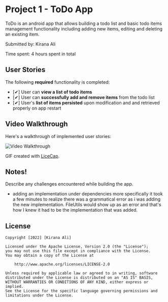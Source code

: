 # Project 1 - ToDo App

ToDo is an android app that allows building a todo list and basic todo items management functionality including adding new items, editing and deleting an existing item.

Submitted by: Kirana Ali

Time spent: 4 hours spent in total

## User Stories

The following **required** functionality is completed:

* [✔] User can **view a list of todo items**
* [✔] User can **successfully add and remove items** from the todo list
* [✔] User's **list of items persisted** upon modification and and retrieved properly on app restart


## Video Walkthrough

Here's a walkthrough of implemented user stories:

<img src='https://user-images.githubusercontent.com/87454901/148637122-6c4921df-fa6b-444a-811f-469f8a4ee7ff.gif' title='Video Walkthrough' width='' alt='Video Walkthrough' />

GIF created with [LiceCap](http://www.cockos.com/licecap/).

## Notes!


Describe any challenges encountered while building the app.
- adding an implementation under dependencies more specifically it took a few minutes to realize there was a grammatical error as i was adding the new implementation. FileUtils would show up as an error and that's how I knew it had to be the implementation that was added. 


## License

    Copyright [2022] [Kirana Ali]

    Licensed under the Apache License, Version 2.0 (the "License");
    you may not use this file except in compliance with the License.
    You may obtain a copy of the License at

        http://www.apache.org/licenses/LICENSE-2.0

    Unless required by applicable law or agreed to in writing, software
    distributed under the License is distributed on an "AS IS" BASIS,
    WITHOUT WARRANTIES OR CONDITIONS OF ANY KIND, either express or implied.
    See the License for the specific language governing permissions and
    limitations under the License.
